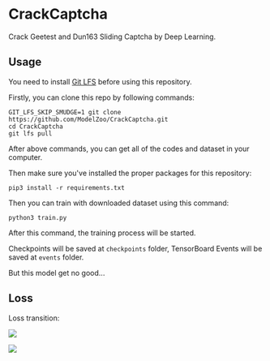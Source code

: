 # CrackCaptcha

Crack Geetest and Dun163 Sliding Captcha by Deep Learning.

## Usage

You need to install [Git LFS](https://git-lfs.github.com/) before using this repository.

Firstly, you can clone this repo by following commands:

```
GIT_LFS_SKIP_SMUDGE=1 git clone https://github.com/ModelZoo/CrackCaptcha.git
cd CrackCaptcha
git lfs pull
```

After above commands, you can get all of the codes and dataset in your computer.

Then make sure you've installed the proper packages for this repository:

```
pip3 install -r requirements.txt
```

Then you can train with downloaded dataset using this command:

```
python3 train.py
```

After this command, the training process will be started.

Checkpoints will be saved at `checkpoints` folder, TensorBoard Events will be saved at `events` folder.

But this model get no good...

## Loss

Loss transition:

![](https://ws3.sinaimg.cn/large/006tNbRwgy1fyaxat4h67j30sd0ixmxx.jpg)

![](https://ws1.sinaimg.cn/large/006tNbRwgy1fyaxb21on3j30st0itwfd.jpg)

